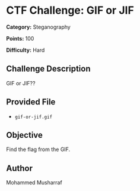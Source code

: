 # CTF Challenge: GIF or JIF

**Category:** Steganography

**Points:** 100 

**Difficulty:** Hard 

## Challenge Description

GIF or JIF??

## Provided File

- `gif-or-jif.gif` 

## Objective

Find the flag from the GIF. 


## Author
Mohammed Musharraf
